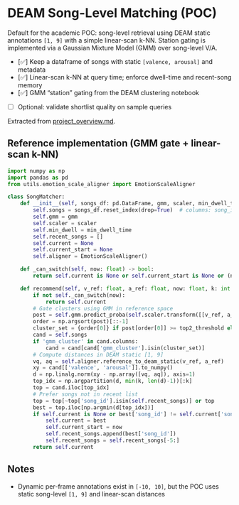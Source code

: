 # DEAM Song-Level Matching (POC)

Default for the academic POC: song-level retrieval using DEAM static
annotations `[1, 9]` with a simple linear-scan k-NN. Station gating is
implemented via a Gaussian Mixture Model (GMM) over song-level V/A.

- [✅] Keep a dataframe of songs with static `[valence, arousal]` and metadata
- [✅] Linear-scan k-NN at query time; enforce dwell-time and recent-song memory
- [✅] GMM “station” gating from the DEAM clustering notebook
- [ ] Optional: validate shortlist quality on sample queries

Extracted from [project_overview.md](file:///Users/desmondchoy/Projects/emo-rec/docs/project_overview.md).

## Reference implementation (GMM gate + linear-scan k-NN)

```python
import numpy as np
import pandas as pd
from utils.emotion_scale_aligner import EmotionScaleAligner

class SongMatcher:
    def __init__(self, songs_df: pd.DataFrame, gmm, scaler, min_dwell_time: float = 25.0, recent_k: int = 5):
        self.songs = songs_df.reset_index(drop=True)  # columns: song_id, valence, arousal, [gmm_cluster]
        self.gmm = gmm
        self.scaler = scaler
        self.min_dwell = min_dwell_time
        self.recent_songs = []
        self.current = None
        self.current_start = None
        self.aligner = EmotionScaleAligner()

    def _can_switch(self, now: float) -> bool:
        return self.current is None or self.current_start is None or (now - self.current_start) >= self.min_dwell

    def recommend(self, v_ref: float, a_ref: float, now: float, k: int = 20, top2_threshold: float = 0.55):
        if not self._can_switch(now):
            return self.current
        # Gate clusters using GMM in reference space
        post = self.gmm.predict_proba(self.scaler.transform([[v_ref, a_ref]]))[0]
        order = np.argsort(post)[::-1]
        cluster_set = {order[0]} if post[order[0]] >= top2_threshold else {order[0], order[1]}
        cand = self.songs
        if 'gmm_cluster' in cand.columns:
            cand = cand[cand['gmm_cluster'].isin(cluster_set)]
        # Compute distances in DEAM static [1, 9]
        vq, aq = self.aligner.reference_to_deam_static(v_ref, a_ref)
        xy = cand[['valence', 'arousal']].to_numpy()
        d = np.linalg.norm(xy - np.array([vq, aq]), axis=1)
        top_idx = np.argpartition(d, min(k, len(d)-1))[:k]
        top = cand.iloc[top_idx]
        # Prefer songs not in recent list
        top = top[~top['song_id'].isin(self.recent_songs)] or top
        best = top.iloc[np.argmin(d[top_idx])]
        if self.current is None or best['song_id'] != self.current['song_id']:
            self.current = best
            self.current_start = now
            self.recent_songs.append(best['song_id'])
            self.recent_songs = self.recent_songs[-5:]
        return self.current
```

## Notes

- Dynamic per-frame annotations exist in `[-10, 10]`, but the POC uses static
  song-level `[1, 9]` and linear-scan distances
